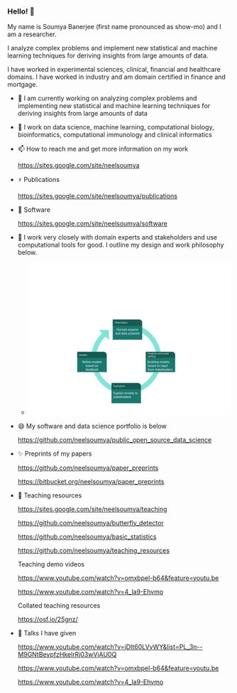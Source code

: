 ### Hello! 👋

My name is Soumya Banerjee (first name pronounced as show-mo) and I am a researcher.

I analyze complex problems and implement new statistical and machine learning techniques for deriving insights from large amounts of data.

I have worked in experimental sciences, clinical, financial and healthcare domains. I have worked in industry and am domain certified in finance and mortgage.


- 🔭 I am currently working on analyzing complex problems and implementing new statistical and machine learning techniques for deriving insights from large amounts of data

- 🌱 I work on data science, machine learning, computational biology, bioinformatics, computational immunology and clinical informatics

- 📫 How to reach me and get more information on my work

     https://sites.google.com/site/neelsoumya
     
- ⚡  Publications

     https://sites.google.com/site/neelsoumya/publications
     
- 🌱 Software

     https://sites.google.com/site/neelsoumya/software

     
- 👯 I work very closely with domain experts and stakeholders and use computational tools for good. I outline my design and work philosophy below.     

     * ![data science philosophy](research_philosophy.png)


- 😄 My software and data science portfolio is below
     
     https://github.com/neelsoumya/public_open_source_data_science
     
- ✨ Preprints of my papers

     https://github.com/neelsoumya/paper_preprints
     
     https://bitbucket.org/neelsoumya/paper_preprints
     
- 💬 Teaching resources

     https://sites.google.com/site/neelsoumya/teaching
     
     https://github.com/neelsoumya/butterfly_detector
     
     https://github.com/neelsoumya/basic_statistics
     
     https://github.com/neelsoumya/teaching_resources
     
     Teaching demo videos 
     
     https://www.youtube.com/watch?v=omxbpel-b64&feature=youtu.be
     
     https://www.youtube.com/watch?v=4_la9-Ehvmo
     
     Collated teaching resources
     
     https://osf.io/25gnz/
     
- 💬 Talks I have given

     https://www.youtube.com/watch?v=jDIt60LVyWY&list=PL_3n--M9GNtBevpfzHkelrRj03wVjAU0Q
     
     https://www.youtube.com/watch?v=omxbpel-b64&feature=youtu.be
     
     https://www.youtube.com/watch?v=4_la9-Ehvmo
     
<!--
**neelsoumya/neelsoumya** is a ✨ _special_ ✨ repository because its `README.md` (this file) appears on your GitHub profile.

My name is Soumya Banerjee (first name pronounced as show-mo) and I am a researcher.

I analyze complex problems and implement new statistical and machine learning techniques for deriving insights from large amounts of data.

I have worked in financial and healthcare domains and am domain certified in finance and mortgage.

Here are some ideas to get you started:

- 🔭 I’m currently working on analyzing complex problems and implementing new statistical and machine learning techniques for deriving insights from large amounts of data
- 🌱 I’m currently learning ...
- 👯 I’m looking to collaborate on ...
- 🤔 I’m looking for help with ...
- 💬 Ask me about ...
- ⚡ Fun fact: ...
-->
